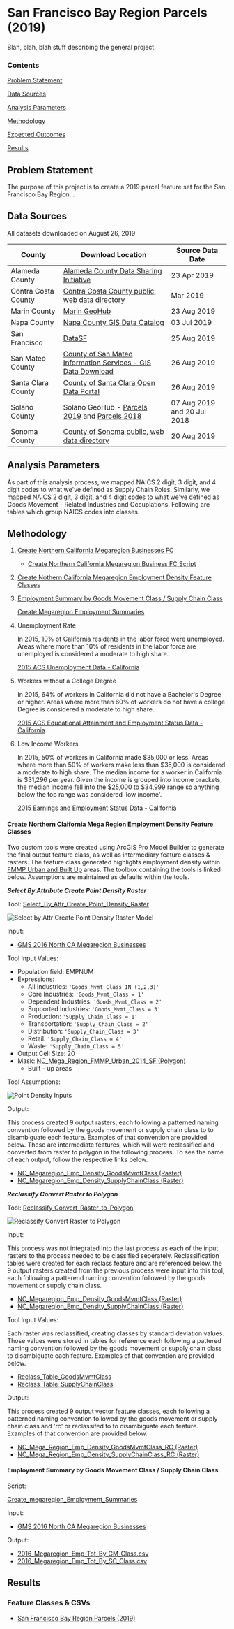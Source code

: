# San Francisco Bay Region Parcels (2019) 

Blah, blah, blah stuff describing the general project.

### Contents 

[Problem Statement](#problem-statement)

[Data Sources](#data-sources) 

[Analysis Parameters](#analysis-parameters)

[Methodology](#methodology)

[Expected Outcomes](#expected-outcomes)

[Results](#results) 

## Problem Statement

The purpose of this project is to create a 2019 parcel feature set for the San Francisco Bay Region. . 


## Data Sources 
All datasets downloaded on August 26, 2019

| County | Download Location | Source Data Date |
| --- | --- | --- |
| Alameda County | [Alameda County Data Sharing Initiative](https://data.acgov.org/Geospatial-Data/Alameda-County-Parcel-Boundaries/2m43-xsic) | 23 Apr 2019 |
| Contra Costa County | [Contra Costa County public, web data directory](https://gis.cccounty.us/Downloads/Assessor/) | Mar 2019 |
| Marin County | [Marin GeoHub](https://gisopendata.marincounty.org/datasets/MarinCounty::parcel) | 23 Aug 2019 |
| Napa County | [Napa County GIS Data Catalog](http://gis.napa.ca.gov/giscatalog/catalog_xml.asp) | 03 Jul 2019 |
| San Francisco | [DataSF](https://data.sfgov.org/Geographic-Locations-and-Boundaries/Parcels-Active-and-Retired/acdm-wktn) | 25 Aug 2019 |
| San Mateo County | [County of San Mateo Information Services - GIS Data Download](https://isd.smcgov.org/gis-data-download) | 26 Aug 2019 |
| Santa Clara County | [County of Santa Clara Open Data Portal](https://data.sccgov.org/Government/Parcels/6p99-rtwk) | 26 Aug 2019 |
| Solano County | Solano GeoHub - [Parcels 2019](http://geohub-doitgis.opendata.arcgis.com/datasets/parcels2018-2) and [Parcels 2018](http://geohub-doitgis.opendata.arcgis.com/datasets/parcels2018) | 07 Aug 2019 and 20 Jul 2018 |
| Sonoma County | [County of Sonoma public, web data directory](https://links.sonoma-county.org/nlhrCoQbqzY/) | 20 Aug 2019 |


## Analysis Parameters

As part of this analysis process, we mapped NAICS 2 digit, 3 digit, and 4 digit codes to what we've defined as Supply Chain Roles. Similarly, we mapped NAICS 2 digit, 3 digit, and 4 digit codes to what we've defined as Goods Movement - Related Industries and Occuplations. Following are tables which group NAICS codes into classes.


## Methodology 

1. [Create Northern California Megaregion Businesses FC](#create-northern-california-megaregion-business-fc)

   - [Create Northern California Megaregion Business FC Script](https://github.com/BayAreaMetro/Spatial-Analysis-Mapping-Projects/blob/master/Regional-Goods-Movement/scripts/Python/Create_Northern_CA_Megaregion_Businesses_2016_FC.py)

2. [Create Nothern California Megaregion Employment Density Feature Classes](#create-northern-claifornia-mega-region-employment-density-feature-classes)
  
3. [Employment Summary by Goods Movement Class / Supply Chain Class](#employment-summary-by-goods-movement-class--supply-chain-class) 

   [Create Megaregion Employment Summaries](https://github.com/BayAreaMetro/Spatial-Analysis-Mapping-Projects/blob/master/Regional-Goods-Movement/scripts/Python/Create_Megaregion_Employment_Summaries.py)

4. Unemployment Rate 

   In 2015, 10% of California residents in the labor force were unemployed. Areas where more than 10% of residents in the labor force are unemployed is considered a moderate to high share. 

   [2015 ACS Unemployment Data - California](https://github.com/BayAreaMetro/Spatial-Analysis-Mapping-Projects/blob/master/Regional-Goods-Movement/data/ACS_15_5YR_B23025_with_ann.csv)

5. Workers without a College Degree

   In 2015, 64% of workers in California did not have a Bachelor's Degree or higher. Areas where more than 60% of workers do not have a college Degree is considered a moderate to high share. 

   [2015 ACS Educational Attainment and Employment Status Data - California](https://github.com/BayAreaMetro/Spatial-Analysis-Mapping-Projects/blob/master/Regional-Goods-Movement/data/ACS_15_5YR_B23006_with_ann.csv)

6. Low Income Workers 

   In 2015, 50% of workers in California made $35,000 or less. Areas where more than 50% of workers make less than $35,000 is considered a moderate to high share. The median income for a worker in California is $31,296 per year. Given the income is grouped into income brackets, the median income fell into the $25,000 to $34,999 range so anything below the top range was considered 'low income'.

   [2015 Earnings and Employment Status Data - California](https://github.com/BayAreaMetro/Spatial-Analysis-Mapping-Projects/blob/master/Regional-Goods-Movement/data/ACS_15_5YR_B08119_with_ann.csv)


#### Create Northern Claifornia Mega Region Employment Density Feature Classes

Two custom tools were created using ArcGIS Pro Model Builder to generate the final output feature class, as well as intermediary feature classes & rasters. The feature class generated highlights employment density within [FMMP Urban and Built Up](http://www.conservation.ca.gov/dlrp/fmmp/mccu/Pages/map_categories.aspx) areas. The toolbox containing the tools is linked below. Assumptions are maintained as defaults within the tools.

***Select By Attribute Create Point Density Raster*** 

Tool: [Select_By_Attr_Create_Point_Density_Raster](#tools) 

![Select by Attr Create Point Density Raster Model](https://github.com/BayAreaMetro/Spatial-Analysis-Mapping-Projects/blob/master/Regional-Goods-Movement/readme_images/Screen%20Shot%202017-05-25%20at%2010.54.57%20AM.png)

Input: 

- [GMS 2016 North CA Megaregion Businesses](#feature-classes--csvs)

Tool Input Values: 

  - Population field: EMPNUM
  - Expressions: 
      - All Industries: ```'Goods_Mvmt_Class IN (1,2,3)'``` 
      - Core Industries: ```'Goods_Mvmt_Class = 1'```
      - Dependent Industries: ```'Goods_Mvmt_Class = 2'```
      - Supported Industries: ```'Goods_Mvmt_Class = 3'```
      - Production: ```'Supply_Chain_Class = 1'```
      - Transportation: ```'Supply_Chain_Class = 2'``` 
      - Distribution: ```'Supply_Chain_Class = 3'```
      - Retail: ```'Supply_Chain_Class = 4'```
      - Waste: ```'Supply_Chain_Class = 5'```
  - Output Cell Size: 20
  - Mask: [NC_Mega_Region_FMMP_Urban_2014_SF (Polygon)](#feature-classes--csvs)
    - Built - up areas

Tool Assumptions: 

![Point Density Inputs](https://github.com/BayAreaMetro/regional-goods-movement/blob/master/Northern-California-Megaregion-Employment-Density-Maps/readme_images/Screen%20Shot%202017-06-08%20at%2010.12.04%20AM.png)

Output: 

This process created 9 output rasters, each following a patterned naming convention followed by the goods movement or supply chain class to to disambiguate each feature. Examples of that convention are provided below. These are intermediate features, which will were reclassified and converted from raster to polygon in the following process. To see the name of each output, follow the respective links below.    

  - [NC_Megaregion_Emp_Density_GoodsMvmtClass (Raster)](#feature-classes--csvs)
  - [NC_Megaregion_Emp_Density_SupplyChainClass (Raster)](#feature-classes--csvs)

***Reclassify Convert Raster to Polygon***

Tool: [Reclassify_Convert_Raster_to_Polygon](#tools)

![Reclassify Convert Raster to Polygon](https://github.com/BayAreaMetro/Spatial-Analysis-Mapping-Projects/blob/master/Regional-Goods-Movement/readme_images/Screen%20Shot%202017-05-25%20at%2010.57.25%20AM.png)

Input: 

This process was not integrated into the last process as each of the input rasters to the process needed to be classified seperately. Reclassification tables were created for each reclass feature and are referenced below. the 9 output rasters created from the previous process were input into this tool, each following a patterend naming convention followed by the goods movement or supply chain class. 

- [NC_Megaregion_Emp_Density_GoodsMvmtClass (Raster)](#feature-classes--csvs)
- [NC_Megaregion_Emp_Density_SupplyChainClass (Raster)](#feature-classes--csvs)

Tool Input Values: 

Each raster was reclassified, creating classes by standard deviation values. Those values were stored in tables for reference each following a pattered naming convention followed by the goods movement or supply chain class to disambiguate each feature.
Examples of that convention are provided below.

- [Reclass_Table_GoodsMvmtClass](#feature-classes--csvs)
- [Reclass_Table_SupplyChainClass](#feature-classes--csvs)

Output: 

This process created 9 output vector feature classes, each following a patterned naming convention followed by the goods movement or supply chain class and 'rc' or reclassifed to to disambiguate each feature. Examples of that convention are provided below. 

- [NC_Mega_Region_Emp_Density_GoodsMvmtClass_RC (Raster)](#feature-classes--csvs)
- [NC_Mega_Region_Emp_Density_SupplyChainClass_RC (Raster)](#feature-classes--csvs) 

#### Employment Summary by Goods Movement Class / Supply Chain Class

Script: 

[Create_megaregion_Employment_Summaries](https://github.com/BayAreaMetro/Spatial-Analysis-Mapping-Projects/blob/master/Regional-Goods-Movement/scripts/Python/Create_Megaregion_Employment_Summaries.py)

Input: 

- [GMS 2016 North CA Megaregion Businesses](#feature-classes--csvs)

Output: 

- [2016_Megaregion_Emp_Tot_By_GM_Class.csv](#feature-classes--csvs)
- [2016_Megaregion_Emp_Tot_By_SC_Class.csv](#feature-classes--csvs)

## Results 

### Feature Classes & CSVs

- [San Francisco Bay Region Parcels (2019)](https://socrata.com/s/randomStringofLettersandNumbers)
